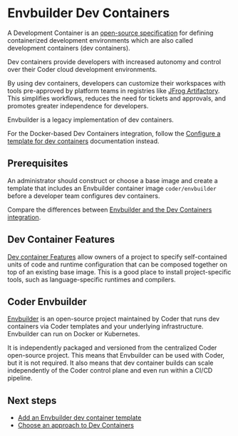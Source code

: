 # Envbuilder Dev Containers

A Development Container is an
[open-source specification](https://containers.dev/implementors/spec/) for
defining containerized development environments which are also called
development containers (dev containers).

Dev containers provide developers with increased autonomy and control over their
Coder cloud development environments.

By using dev containers, developers can customize their workspaces with tools
pre-approved by platform teams in registries like
[JFrog Artifactory](../../../integrations/jfrog-artifactory.md). This simplifies
workflows, reduces the need for tickets and approvals, and promotes greater
independence for developers.

Envbuilder is a legacy implementation of dev containers.

For the Docker-based Dev Containers integration, follow the [Configure a template for dev containers](../../extending-templates/devcontainers.md) documentation instead.

## Prerequisites

An administrator should construct or choose a base image and create a template
that includes an Envbuilder container image `coder/envbuilder` before a developer team configures dev containers.

Compare the differences between [Envbuilder and the Dev Containers integration](../../extending-templates/dev-containers-envbuilder.md).

## Dev Container Features

[Dev container Features](https://containers.dev/implementors/features/) allow
owners of a project to specify self-contained units of code and runtime
configuration that can be composed together on top of an existing base image.
This is a good place to install project-specific tools, such as
language-specific runtimes and compilers.

## Coder Envbuilder

[Envbuilder](https://github.com/coder/envbuilder/) is an open-source project
maintained by Coder that runs dev containers via Coder templates and your
underlying infrastructure. Envbuilder can run on Docker or Kubernetes.

It is independently packaged and versioned from the centralized Coder
open-source project. This means that Envbuilder can be used with Coder, but it
is not required. It also means that dev container builds can scale independently
of the Coder control plane and even run within a CI/CD pipeline.

## Next steps

- [Add an Envbuilder dev container template](./add-devcontainer.md)
- [Choose an approach to Dev Containers](../../extending-templates/dev-containers-envbuilder.md)
